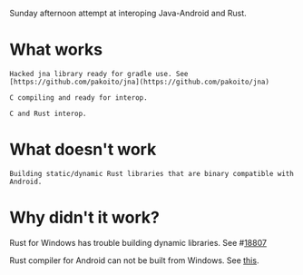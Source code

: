 Sunday afternoon attempt at interoping Java-Android and Rust.

What works
==========

    Hacked jna library ready for gradle use. See [https://github.com/pakoito/jna](https://github.com/pakoito/jna)

    C compiling and ready for interop.

    C and Rust interop.

What doesn't work
==========

    Building static/dynamic Rust libraries that are binary compatible with Android.

Why didn't it work?
==========

Rust for Windows has trouble building dynamic libraries. See #[18807](https://github.com/rust-lang/rust/issues/18807)

Rust compiler for Android can not be built from Windows. See [this](https://github.com/rust-lang/rust-wiki-backup/blob/master/Doc-building-for-android.md).
